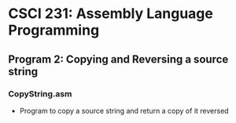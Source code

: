 # CSCI 231: Assembly Language Programming
## Program 2: Copying and Reversing a source string 
### CopyString.asm
- Program to copy a source string and return a copy of it reversed 
